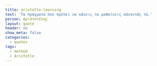 ```yaml
---
title: aristotle-learning
text: 'Τα πράγματα που πρέπει να κάνεις τα μαθαίνεις κάνοντάς τα.'
person: Αριστοτέλης
layout: quote
header: no
show_meta: false
categories:
  - quotes
tags:
  - method
  - Aristotle
---
```

